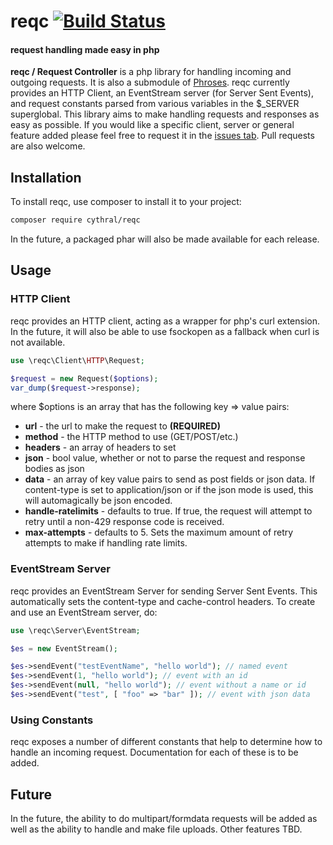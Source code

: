 # reqc [![Build Status](https://travis-ci.org/cythral/reqc.svg?branch=master)](https://travis-ci.org/cythral/reqc)
#### request handling made easy in php


**reqc / Request Controller** is a php library for handling incoming and outgoing requests.  It is also a submodule of [Phroses](https://github.com/cythral/Phroses).  reqc currently provides an HTTP Client, an EventStream server (for Server Sent Events), and request constants parsed from various variables in the $_SERVER superglobal.  This library aims to make handling requests and responses as easy as possible.  If you would like a specific client, server or general feature added please feel free to request it in the [issues tab](https://github.com/cythral/reqc/issues).  Pull requests are also welcome.

## Installation
To install reqc, use composer to install it to your project:

```bash
composer require cythral/reqc
```

In the future, a packaged phar will also be made available for each release.

## Usage
### HTTP Client
reqc provides an HTTP client, acting as a wrapper for php's curl extension.  In the future, it will also be able to use fsockopen as a fallback when curl is not available.  

```php
use \reqc\Client\HTTP\Request;

$request = new Request($options);
var_dump($request->response);
```

where $options is an array that has the following key => value pairs:

- **url** - the url to make the request to **(REQUIRED)**
- **method** - the HTTP method to use (GET/POST/etc.)
- **headers** - an array of headers to set
- **json** - bool value, whether or not to parse the request and response bodies as json
- **data** - an array of key value pairs to send as post fields or json data.  If content-type is set to application/json or if the json mode is used, this will automagically be json encoded.
- **handle-ratelimits** - defaults to true.  If true, the request will attempt to retry until a non-429 response code is received.
- **max-attempts** - defaults to 5.  Sets the maximum amount of retry attempts to make if handling rate limits.


### EventStream Server
reqc provides an EventStream Server for sending Server Sent Events.  This automatically sets the content-type and cache-control headers.  To create and use an EventStream server, do:

```php
use \reqc\Server\EventStream;

$es = new EventStream();

$es->sendEvent("testEventName", "hello world"); // named event
$es->sendEvent(1, "hello world"); // event with an id
$es->sendEvent(null, "hello world"); // event without a name or id
$es->sendEvent("test", [ "foo" => "bar" ]); // event with json data
```

### Using Constants
reqc exposes a number of different constants that help to determine how to handle an incoming request. Documentation for each of these is to be added.


## Future
In the future, the ability to do multipart/formdata requests will be added as well as the ability to handle and make file uploads.  Other features TBD.
